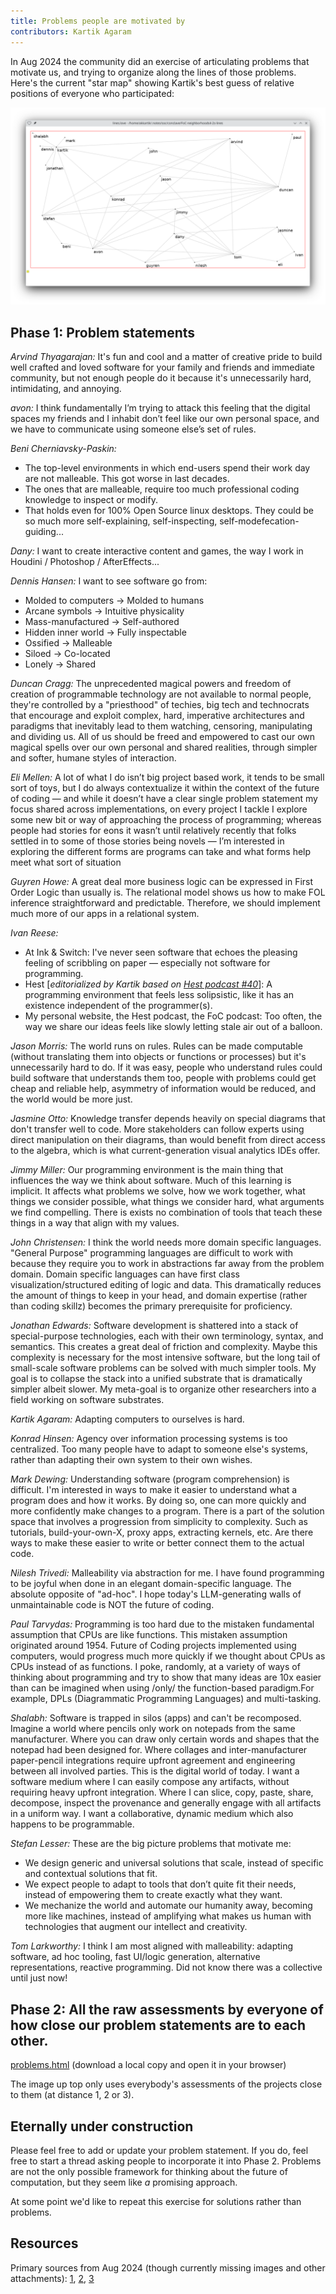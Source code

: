 ```yaml
---
title: Problems people are motivated by
contributors: Kartik Agaram
---
```


In Aug 2024 the community did an exercise of articulating problems that motivate us, and trying to organize along the lines of those problems. Here's the current "star map" showing Kartik's best guess of relative positions of everyone who participated:

![star map](assets/202408-problems-starmap.png)

## Phase 1: Problem statements

_Arvind Thyagarajan:_ It's fun and cool and a matter of creative pride to build well crafted and loved software for your family and friends and immediate community, but not enough people do it because it's unnecessarily hard, intimidating, and annoying.

_avon:_ I think fundamentally I’m trying to attack this feeling that the digital spaces my friends and I inhabit don’t feel like our own personal space, and we have to communicate using someone else’s set of rules.

_Beni Cherniavsky-Paskin:_
* The top-level environments in which end-users spend their work day are not malleable. This got worse in last decades.
* The ones that are malleable, require too much professional coding knowledge to inspect or modify.
* That holds even for 100% Open Source linux desktops. They could be so much more self-explaining, self-inspecting, self-modefecation-guiding... 

_Dany:_ I want to create interactive content and games, the way I work in Houdini / Photoshop / AfterEffects...

_Dennis Hansen:_ I want to see software go from:
* Molded to computers &rarr; Molded to humans
* Arcane symbols &rarr; Intuitive physicality
* Mass-manufactured &rarr; Self-authored
* Hidden inner world &rarr; Fully inspectable
* Ossified &rarr; Malleable
* Siloed &rarr; Co-located
* Lonely &rarr; Shared

_Duncan Cragg:_ The unprecedented magical powers and freedom of creation of programmable technology are not available to normal people, they're controlled by a "priesthood" of techies, big tech and technocrats that encourage and exploit complex, hard, imperative architectures and paradigms that inevitably lead to them watching, censoring, manipulating and dividing us. All of us should be freed and empowered to cast our own magical spells over our own personal and shared realities, through simpler and softer, humane styles of interaction.

_Eli Mellen:_ A lot of what I do isn’t big project based work, it tends to be small sort of toys, but I do always contextualize it within the context of the future of coding — and while it doesn’t have a clear single problem statement my focus shared across implementations, on every project I tackle I explore some new bit or way of approaching the process of programming; whereas people had stories for eons it wasn’t until relatively recently that folks settled in to some of those stories being novels — I’m interested in exploring the different forms are programs can take and what forms help meet what sort of situation

_Guyren Howe:_ A great deal more business logic can be expressed in First Order Logic than usually is. The relational model shows us how to make FOL inference straightforward and predictable. Therefore, we should implement much more of our apps in a relational system.

_Ivan Reese:_
* At Ink & Switch: I've never seen software that echoes the pleasing feeling of scribbling on paper — especially not software for programming.
* Hest  [_editorialized by Kartik based on [Hest podcast #40](https://ivanish.ca/hest-podcast)_]: A programming environment that feels less solipsistic, like it has an existence independent of the programmer(s).
* My personal website, the Hest podcast, the FoC podcast: Too often, the way we share our ideas feels like slowly letting stale air out of a balloon. 

_Jason Morris:_ The world runs on rules. Rules can be made computable (without translating them into objects or functions or processes) but it's unnecessarily hard to do. If it was easy, people who understand rules could build software that understands them too, people with problems could get cheap and reliable help, asymmetry of information would be reduced, and the world would be more just.

_Jasmine Otto:_ Knowledge transfer depends heavily on special diagrams that don't transfer well to code. More stakeholders can follow experts using direct manipulation on their diagrams, than would benefit from direct access to the algebra, which is what current-generation visual analytics IDEs offer.

_Jimmy Miller:_  Our programming environment is the main thing that influences the way we think about software. Much of this learning is implicit. It affects what problems we solve, how we work together, what things we consider possible, what things we consider hard, what arguments we find compelling. There is exists no combination of tools that teach these things in a way that align with my values.

_John Christensen:_ I think the world needs more domain specific languages. "General Purpose" programming languages are difficult to work with because they require you to work in abstractions far away from the problem domain. Domain specific languages can have first class visualization/structured editing of logic and data. This dramatically reduces the amount of things to keep in your head, and domain expertise (rather than coding skillz) becomes the primary prerequisite for proficiency.

_Jonathan Edwards:_ Software development is shattered into a stack of special-purpose technologies, each with their own terminology, syntax, and semantics. This creates a great deal of friction and complexity. Maybe this complexity is necessary for the most intensive software, but the long tail of small-scale software problems can be solved with much simpler tools. My goal is to collapse the stack into a unified substrate that is dramatically simpler albeit slower. My meta-goal is to organize other researchers into a field working on software substrates.

_Kartik Agaram:_ Adapting computers to ourselves is hard.

_Konrad Hinsen:_ Agency over information processing systems is too centralized. Too many people have to adapt to someone else's systems, rather than adapting their own system to their own wishes.

_Mark Dewing:_ Understanding software (program comprehension) is difficult. I'm interested in ways to make it easier to understand what a program does and how it works. By doing so, one can more quickly and more confidently make changes to a program. There is a part of the solution space that involves a progression from simplicity to complexity. Such as tutorials, build-your-own-X, proxy apps, extracting kernels, etc. Are there ways to make these easier to write or better connect them to the actual code. 

_Nilesh Trivedi:_ Malleability via abstraction for me. I have found programming to be joyful when done in an elegant domain-specific language. The absolute opposite of "ad-hoc". I hope today's LLM-generating walls of unmaintainable code is NOT the future of coding.

_Paul Tarvydas:_ Programming is too hard due to the mistaken fundamental assumption that CPUs are like functions. This mistaken assumption originated around 1954. Future of Coding projects implemented using computers, would progress much more quickly if we thought about CPUs as CPUs instead of as functions. I poke, randomly, at a variety of ways of thinking about programming and try to show that many ideas are 10x easier than can be imagined when using /only/ the function-based paradigm.For example, DPLs (Diagrammatic Programming Languages) and multi-tasking.

_Shalabh:_ Software is trapped in silos (apps) and can't be recomposed. Imagine a world where pencils only work on notepads from the same manufacturer. Where you can draw only certain words and shapes that the notepad had been designed for. Where collages and inter-manufacturer paper-pencil integrations require upfront agreement and engineering between all involved parties. This is the digital world of today. I want a software medium where I can easily compose any artifacts, without requiring heavy upfront integration. Where I can slice, copy, paste, share, decompose, inspect the provenance and generally engage with all artifacts in a uniform way. I want a collaborative, dynamic medium which also happens to be programmable. 

_Stefan Lesser:_ These are the big picture problems that motivate me:
* We design generic and universal solutions that scale, instead of specific and contextual solutions that fit.
* We expect people to adapt to tools that don’t quite fit their needs, instead of empowering them to create exactly what they want.
* We mechanize the world and automate our humanity away, becoming more like machines, instead of amplifying what makes us human with technologies that augment our intellect and creativity.

_Tom Larkworthy:_ I think I am most aligned with malleability: adapting software, ad hoc tooling, fast UI/logic generation, alternative representations, reactive programming. Did not know there was a collective until just now!

## Phase 2: All the raw assessments by everyone of how close our problem statements are to each other.

[problems.html](assets/202408-problems.html) (download a local copy and open it in your browser)

The image up top only uses everybody's assessments of the projects close to them (at distance 1, 2 or 3).

## Eternally under construction

Please feel free to add or update your problem statement. If you do, feel free to start a thread asking people to incorporate it into Phase 2. Problems are not the only possible framework for thinking about the future of computation, but they seem like _a_ promising approach.

At some point we'd like to repeat this exercise for solutions rather than problems.

## Resources

Primary sources from Aug 2024 (though currently missing images and other attachments): [1](https://akkartik.name/archives/foc/thinking-together/1722547627.788149.html), [2](https://akkartik.name/archives/foc/thinking-together/1722660123.009799.html), [3](https://akkartik.name/archives/foc/thinking-together/1724009682.290899.html)
